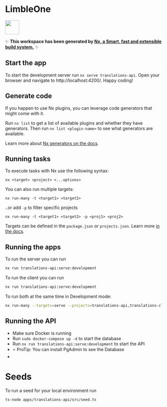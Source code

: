 # LimbleOne

<a alt="Nx logo" href="https://nx.dev" target="_blank" rel="noreferrer"><img src="https://raw.githubusercontent.com/nrwl/nx/master/images/nx-logo.png" width="45"></a>

✨ **This workspace has been generated by [Nx, a Smart, fast and extensible build system.](https://nx.dev)** ✨


## Start the app

To start the development server run `nx serve translations-api`. Open your browser and navigate to http://localhost:4200/. Happy coding!


## Generate code

If you happen to use Nx plugins, you can leverage code generators that might come with it.

Run `nx list` to get a list of available plugins and whether they have generators. Then run `nx list <plugin-name>` to see what generators are available.

Learn more about [Nx generators on the docs](https://nx.dev/plugin-features/use-code-generators).

## Running tasks

To execute tasks with Nx use the following syntax:

```
nx <target> <project> <...options>
```

You can also run multiple targets:

```
nx run-many -t <target1> <target2>
```

..or add `-p` to filter specific projects

```
nx run-many -t <target1> <target2> -p <proj1> <proj2>
```

Targets can be defined in the `package.json` or `projects.json`. Learn more [in the docs](https://nx.dev/core-features/run-tasks).


## Running the apps

To run the server you can run 
```bash
nx run translations-api:serve:development
```

To run the client you can run 
```bash
nx run translations-api:serve:development
```

To run both at the same time in Development mode:
```bash
nx run-many --targets=serve --projects=translations-api,translations-client -c development
```


## Running the API

- Make sure Docker is running
- Run `sudo docker-compose up -d` to start the database
- Run `nx run translations-api:serve:development` to start the API
- ⭐ ProTip: You can  install PgAdmin to see the Database
- 


# Seeds

To run a seed for your local environment run
```bash
ts-node apps/translations-api/src/seed.ts
```
